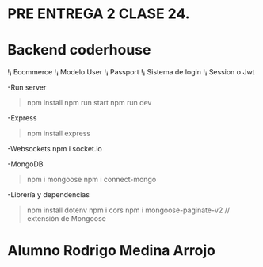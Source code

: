 # PRE ENTREGA 2 CLASE 24.
# Backend coderhouse

!¡ Ecommerce 
!¡ Modelo User
!¡ Passport
!¡ Sistema de login
!¡ Session o Jwt


-Run server
>npm install
>npm run start
>npm run dev

-Express
>npm install express

-Websockets
npm i socket.io

-MongoDB
>npm i mongoose
>npm i connect-mongo

-Librería y dependencias 
 >npm install dotenv
 >npm i cors
 >npm i mongoose-paginate-v2 // extensión de Mongoose



# Alumno Rodrigo Medina Arrojo
